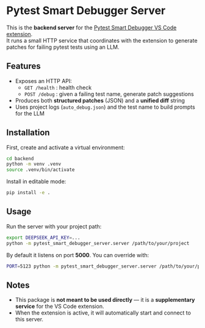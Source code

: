 # Pytest Smart Debugger Server

This is the **backend server** for the [Pytest Smart Debugger VS Code extension](https://marketplace.visualstudio.com/items?itemName=tymofii-shchetilin.pytest-smart-debugger).  
It runs a small HTTP service that coordinates with the extension to generate patches for failing pytest tests using an LLM.

## Features

- Exposes an HTTP API:
  - `GET /health` : health check
  - `POST /debug` : given a failing test name, generate patch suggestions
- Produces both **structured patches** (JSON) and a **unified diff** string
- Uses project logs (`auto_debug.json`) and the test name to build prompts for the LLM

## Installation

First, create and activate a virtual environment:

```bash
cd backend
python -m venv .venv
source .venv/bin/activate
````

Install in editable mode:

```bash
pip install -e .
```

## Usage

Run the server with your project path:

```bash
export DEEPSEEK_API_KEY=...
python -m pytest_smart_debugger_server.server /path/to/your/project
```

By default it listens on port **5000**. You can override with:

```bash
PORT=5123 python -m pytest_smart_debugger_server.server /path/to/your/project
```

## Notes

* This package is **not meant to be used directly** — it is a **supplementary service** for the VS Code extension.
* When the extension is active, it will automatically start and connect to this server.
